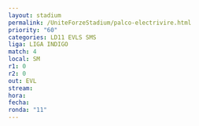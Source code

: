 ```yaml
---
layout: stadium
permalink: /UniteForzeStadium/palco-electrivire.html
priority: "60"
categories: LD11 EVLS SMS
liga: LIGA INDIGO
match: 4
local: SM
r1: 0
r2: 0
out: EVL
stream: 
hora: 
fecha: 
ronda: "11"
---
```

